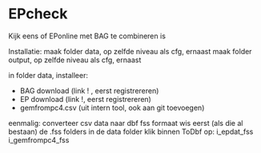 # EPcheck
Kijk eens of EPonline met BAG te combineren is

Installatie:
maak folder data, op zelfde niveau als cfg, ernaast
maak folder output, op zelfde niveau als cfg, ernaast

in folder data, installeer:
- BAG download (link ! , eerst registrereren)
- EP download (link !, eerst registrereren)
- gemfrompc4.csv (uit intern tool, ook aan git toevoegen)

eenmalig: converteer csv data naar dbf fss formaat
wis eerst (als die al bestaan) de .fss folders in de data folder
klik binnen ToDbf op:
i_epdat_fss
i_gemfrompc4_fss
